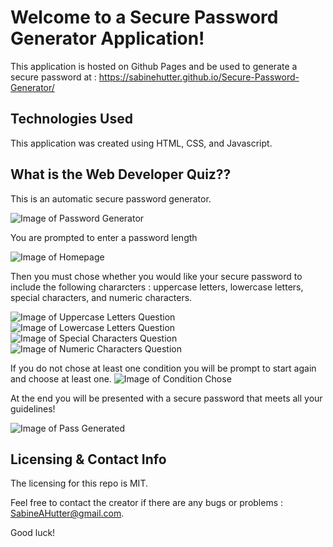 # Welcome to a Secure Password Generator Application!

This application is hosted on Github Pages and be used to generate a secure password at : https://sabinehutter.github.io/Secure-Password-Generator/

## Technologies Used 

This application was created using HTML, CSS, and Javascript. 

## What is the Web Developer Quiz??

This is an automatic secure password generator. 

![Image of Password Generator](https://sabinehutter.github.io/Secure-Password-Generator/Assets/Password-Generator.png)

You are prompted to enter a password length

![Image of Homepage](https://sabinehutter.github.io/Secure-Password-Generator/Assets/Number-of-Char.png)

Then you must chose whether you would like your secure password to include the following chararcters : uppercase letters, lowercase letters, special characters, and numeric characters. 

![Image of Uppercase Letters Question]()
![Image of Lowercase Letters Question]()
![Image of Special Characters Question]()
![Image of Numeric Characters Question]()

If you do not chose at least one condition you will be prompt to start again and choose at least one. 
![Image of Condition Chose]()

At the end you will be presented with a secure password that meets all your guidelines!

![Image of Pass Generated]()


## Licensing & Contact Info
The licensing for this repo is MIT. 

Feel free to contact the creator if there are any bugs or problems : SabineAHutter@gmail.com. 

Good luck!
